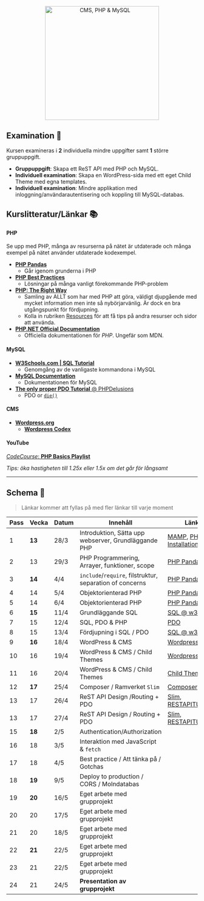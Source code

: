 <p align="center"><img src="http://i.imgur.com/eXuVuPO.png" alt="CMS, PHP & MySQL" width="auto" height="300"></p>

## Examination :memo:

Kursen examineras i __2__ individuella mindre uppgifter samt __1__ större gruppuppgift.

* __Gruppuppgift__: Skapa ett ReST API med PHP och MySQL.
* __Individuell examination__: Skapa en WordPress-sida med ett eget Child Theme med egna templates. 
* __Individuell examination__: Mindre applikation med inloggning/användarautentisering och koppling till MySQL-databas.

## Kurslitteratur/Länkar :books:

#### PHP

Se upp med PHP, många av resurserna på nätet är utdaterade och många exempel på nätet använder utdaterade kodexempel.

* [__PHP Pandas__](https://daylerees.com/php-pandas/)  
    - Går igenom grunderna i PHP
* [__PHP Best Practices__](https://phpbestpractices.org/)
    - Lösningar på många vanligt förekommande PHP-problem
* [__PHP: The Right Way__](http://www.phptherightway.com/)
    - Samling av ALLT som har med PHP att göra, väldigt djupgående med mycket information men inte så nybörjarvänlig. Är dock en bra utgångspunkt för fördjupning.
    - Kolla in rubriken [Resources](http://www.phptherightway.com/#resources) för att få tips på andra resurser och sidor att använda.
* [__PHP.NET Official Documentation__](http://php.net/)
    - Officiella dokumentationen för _PHP_. Ungefär som MDN.

#### MySQL

* [__W3Schools.com | SQL Tutorial__](https://www.w3schools.com/sql/)
    - Genomgång av de vanligaste kommandona i MySQL
* [__MySQL Documentation__](https://dev.mysql.com/doc/refman/5.7/en/)
    - Dokumentationen för MySQL
* [__The only proper PDO Tutorial__ @ PHPDelusions](https://phpdelusions.net/pdo)
    - PDO or [`die()`](http://php.net/manual/en/function.die.php)

#### CMS

* [__Wordpress.org__](https://wordpress.org/)
    - [__Wordpress Codex__](https://codex.wordpress.org/)    

#### YouTube

[_CodeCourse_: __PHP Basics Playlist__](https://www.youtube.com/playlist?list=PLfdtiltiRHWHjTPiFDRdTOPtSyYfz3iLW)

_Tips: öka hastigheten till 1.25x eller 1.5x om det går för långsamt_

---

## Schema :calendar:

> Länkar kommer att fyllas på med fler länkar till varje moment

| Pass  | Vecka     | Datum   | Innehåll                                                | Länkar                                                |
|-------|-------    |---------|---------------------------------------------------------|-------------------------------------------------------|
| 1     | **13**    | 28/3    | Introduktion, Sätta upp webserver, Grundläggande PHP    |[MAMP](https://www.mamp.info/en/), [PHP Installation](http://www.phptherightway.com/#use_the_current_stable_version)|
| 2     | 13        | 29/3    | PHP Programmering, Arrayer, funktioner, scope           |[PHP Pandas](http://daylerees.com/php-pandas/)        |
| 3     | **14**    | 4/4     | `include`/`require`, filstruktur, separation of concerns|[PHP Pandas](http://daylerees.com/php-pandas/)        |
| 4     | 14        | 5/4     | Objektorienterad PHP                                    |[PHP Pandas](http://daylerees.com/php-pandas/)        |
| 5     | 14        | 6/4     | Objektorienterad PHP                                    |[PHP Pandas](http://daylerees.com/php-pandas/)        |
| 6     | **15**    | 11/4    | Grundläggande SQL                                       |[SQL @ w3schools](https://www.w3schools.com/sql/)     |
| 7     | 15        | 12/4    | SQL, PDO & PHP                                          |[PDO](https://phpdelusions.net/pdo)                   |
| 8     | 15        | 13/4    | Fördjupning i SQL / PDO                                 |[SQL @ w3schools](https://www.w3schools.com/sql/)     |
| 9     | **16**    | 18/4    | WordPress & CMS                                         |[Wordpress Codex](https://codex.wordpress.org/)       |
| 10    | 16        | 19/4    | WordPress & CMS / Child Themes                          |[Wordpress Codex](https://codex.wordpress.org/)       |
| 11    | 16        | 20/4    | WordPress & CMS / Child Themes                          |[Child Themes](https://codex.wordpress.org/Child_Themes)     |
| 12    | **17**    | 25/4    | Composer / Ramverket `Slim`                             |[Composer](https://getcomposer.org/), [Slim](https://www.slimframework.com/)     |
| 13    | 17        | 26/4    | ReST API Design /Routing + PDO                          |[Slim](https://www.slimframework.com/), [RESTAPITUTORIAL](http://www.restapitutorial.com/)     |
| 13    | 17        | 27/4    | ReST API Design / Routing + PDO                         |[Slim](https://www.slimframework.com/), [RESTAPITUTORIAL](http://www.restapitutorial.com/)    |
| 15    | **18**    | 2/5     | Authentication/Authorization                            |     |
| 16    | 18        | 3/5     | Interaktion med JavaScript & `fetch`                    |     |
| 17    | 18        | 4/5     | Best practice / Att tänka på / Gotchas                  |     |
| 18    | **19**    | 9/5     | Deploy to production / CORS / Molndatabas               |     |
| 19    | **20**    | 16/5    | Eget arbete med grupprojekt                             |     |
| 20    | 20        | 17/5    | Eget arbete med grupprojekt                             |     |
| 21    | 20        | 18/5    | Eget arbete med grupprojekt                             |     |
| 22    | **21**    | 22/5    | Eget arbete med grupprojekt                             |     |
| 23    | 21        | 22/5    | Eget arbete med grupprojekt                             |     |
| 24    | 21        | 24/5    | **Presentation av grupprojekt**                         |     |

